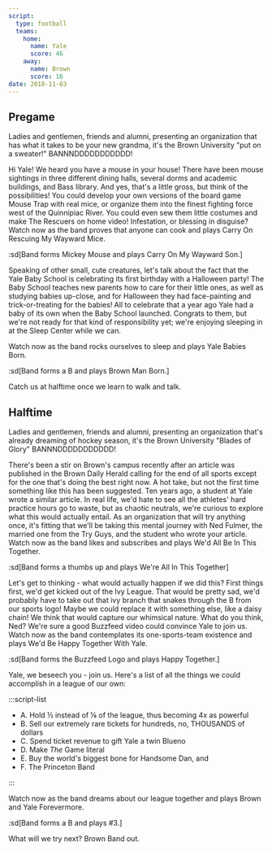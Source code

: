 ```yaml
---
script:
  type: football
  teams:
    home:
      name: Yale
      score: 46
    away:
      name: Brown
      score: 16
date: 2018-11-03
---
```


## Pregame

Ladies and gentlemen, friends and alumni, presenting an organization that has what it takes to be your new grandma, it's the Brown University "put on a sweater!" BANNNDDDDDDDDDDD!

Hi Yale! We heard you have a mouse in your house! There have been mouse sightings in three different dining halls, several dorms and academic buildings, and Bass library. And yes, that's a little gross, but think of the possibilities! You could develop your own versions of the board game Mouse Trap with real mice, or organize them into the finest fighting force west of the Quinnipiac River. You could even sew them little costumes and make The Rescuers on home video! Infestation, or blessing in disguise? Watch now as the band proves that anyone can cook and plays Carry On Rescuing My Wayward Mice.

:sd[Band forms Mickey Mouse and plays Carry On My Wayward Son.]

Speaking of other small, cute creatures, let's talk about the fact that the Yale Baby School is celebrating its first birthday with a Halloween party! The Baby School teaches new parents how to care for their little ones, as well as studying babies up-close, and for Halloween they had face-painting and trick-or-treating for the babies! All to celebrate that a year ago Yale had a baby of its own when the Baby School launched. Congrats to them, but we're not ready for that kind of responsibility yet; we're enjoying sleeping in at the Sleep Center while we can.

Watch now as the band rocks ourselves to sleep and plays Yale Babies Born.

:sd[Band forms a B and plays Brown Man Born.]

Catch us at halftime once we learn to walk and talk.

## Halftime

Ladies and gentlemen, friends and alumni, presenting an organization that's already dreaming of hockey season, it's the Brown University "Blades of Glory" BANNNDDDDDDDDDDD!

There's been a stir on Brown's campus recently after an article was published in the Brown Daily Herald calling for the end of all sports except for the one that's doing the best right now. A hot take, but not the first time something like this has been suggested. Ten years ago, a student at Yale wrote a similar article. In real life, we'd hate to see all the athletes' hard practice hours go to waste, but as chaotic neutrals, we're curious to explore what this would actually entail. As an organization that will try anything once, it's fitting that we'll be taking this mental journey with Ned Fulmer, the married one from the Try Guys, and the student who wrote your article. Watch now as the band likes and subscribes and plays We'd All Be In This Together.

:sd[Band forms a thumbs up and plays We're All In This Together]

Let's get to thinking - what would actually happen if we did this? First things first, we'd get kicked out of the Ivy League. That would be pretty sad, we'd probably have to take out that ivy branch that snakes through the B from our sports logo! Maybe we could replace it with something else, like a daisy chain! We think that would capture our whimsical nature. What do you think, Ned? We're sure a good Buzzfeed video could convince Yale to join us. Watch now as the band contemplates its one-sports-team existence and plays We'd Be Happy Together With Yale.

:sd[Band forms the Buzzfeed Logo and plays Happy Together.]

Yale, we beseech you - join us. Here's a list of all the things we could accomplish in a league of our own:

:::script-list

- A. Hold ½ instead of ⅛ of the league, thus becoming 4x as powerful
- B. Sell our extremely rare tickets for hundreds, no, THOUSANDS of dollars
- C. Spend ticket revenue to gift Yale a twin Blueno
- D. Make _The_ Game literal
- E. Buy the world's biggest bone for Handsome Dan, and
- F. The Princeton Band

:::

Watch now as the band dreams about our league together and plays Brown and Yale Forevermore.

:sd[Band forms a B and plays #3.]

What will we try next? Brown Band out.
